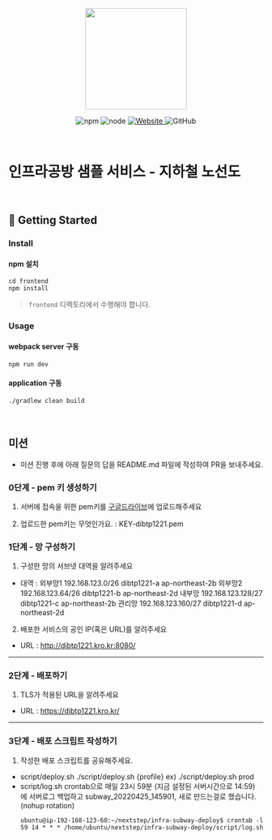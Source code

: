<p align="center">
    <img width="200px;" src="https://raw.githubusercontent.com/woowacourse/atdd-subway-admin-frontend/master/images/main_logo.png"/>
</p>
<p align="center">
  <img alt="npm" src="https://img.shields.io/badge/npm-%3E%3D%205.5.0-blue">
  <img alt="node" src="https://img.shields.io/badge/node-%3E%3D%209.3.0-blue">
  <a href="https://edu.nextstep.camp/c/R89PYi5H" alt="nextstep atdd">
    <img alt="Website" src="https://img.shields.io/website?url=https%3A%2F%2Fedu.nextstep.camp%2Fc%2FR89PYi5H">
  </a>
  <img alt="GitHub" src="https://img.shields.io/github/license/next-step/atdd-subway-service">
</p>

<br>

# 인프라공방 샘플 서비스 - 지하철 노선도

<br>

## 🚀 Getting Started

### Install
#### npm 설치
```
cd frontend
npm install
```
> `frontend` 디렉토리에서 수행해야 합니다.

### Usage
#### webpack server 구동
```
npm run dev
```
#### application 구동
```
./gradlew clean build
```
<br>

## 미션

* 미션 진행 후에 아래 질문의 답을 README.md 파일에 작성하여 PR을 보내주세요.

### 0단계 - pem 키 생성하기

1. 서버에 접속을 위한 pem키를 [구글드라이브](https://drive.google.com/drive/folders/1dZiCUwNeH1LMglp8dyTqqsL1b2yBnzd1?usp=sharing)에 업로드해주세요

2. 업로드한 pem키는 무엇인가요.
   : KEY-dibtp1221.pem

### 1단계 - 망 구성하기
1. 구성한 망의 서브넷 대역을 알려주세요
- 대역 : 
  외부망1 192.168.123.0/26   dibtp1221-a ap-northeast-2b
  외부망2 192.168.123.64/26  dibtp1221-b ap-northeast-2d
  내부망  192.168.123.128/27 dibtp1221-c ap-northeast-2b
  관리망  192.168.123.160/27 dibtp1221-d ap-northeast-2d

2. 배포한 서비스의 공인 IP(혹은 URL)를 알려주세요

- URL : http://dibtp1221.kro.kr:8080/



---

### 2단계 - 배포하기
1. TLS가 적용된 URL을 알려주세요

- URL : https://dibtp1221.kro.kr/

---

### 3단계 - 배포 스크립트 작성하기

1. 작성한 배포 스크립트를 공유해주세요.

- script/deploy.sh
    ./script/deploy.sh {profile}
    ex) ./script/deploy.sh prod
- script/log.sh
    crontab으로 매일 23시 59분 (지금 설정된 서버시간으로 14:59) 에
    서버로그 백업하고 subway_20220425_145901, 새로 만드는걸로 했습니다. (nohup rotation)
    ```shell
    ubuntu@ip-192-168-123-60:~/nextstep/infra-subway-deploy$ crontab -l
    59 14 * * * /home/ubuntu/nextstep/infra-subway-deploy/script/log.sh
    ```


